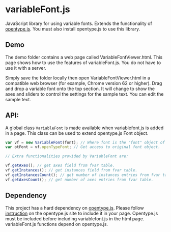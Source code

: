# variableFont.js
JavaScript library for using variable fonts. Extends the functionality of [opentype.js](https://github.com/nodebox/opentype.js).
You must also install opentype.js to use this library.

## Demo

The demo folder contains a web page called VariableFontViewer.html. This page shows how to use the features of variableFont.js. You do not have to use it with a server. 

Simply save the folder locally then open VariableFontViewer.html in a compatible web browser (for example, Chrome version 62 or higher). Drag and drop a variable font onto the top section. It will change to show the axes and sliders to control the settings for the sample text. You can edit the sample text. 

## API:

A global class `VariableFont` is made available when variablefont.js is added in a page. This class can be used to extend opentype.js Font object.


```js
var vf = new VariableFont(font); // Where font is the "font" object of opentype.js library
var otFont = vf.openTypeFont; // Get access to original font object.

// Extra functionalities provided by VariableFont are:

vf.getAxes(); // get axes field from fvar table.
vf.getInstances(); // get instances field from fvar table.
vf.getInstancesCount(); // get number of instances entries from fvar table.
vf.getAxesCount(); // get number of axes entries from fvar table.
```


## Dependency

This project has a hard dependency on [opentype.js](https://github.com/nodebox/opentype.js). Please follow [instruction](https://github.com/nodebox/opentype.js#using-bower) on the opentype.js site to include it in your page. Opentype.js must be included before including variablefont.js in the html page. variableFont.js functions depend on opentype.js.

